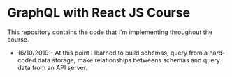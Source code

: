 # GraphQL with React JS Course

This repository contains the code that I'm implementing throughout the course.

* 16/10/2019 - At this point I learned to build schemas, query from a hard-coded data storage, make relationships betweens schemas and query data from an API server.
